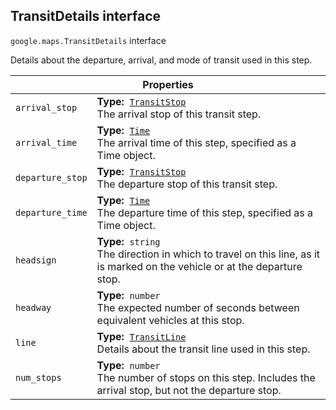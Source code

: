 <h2 id="TransitDetails"> TransitDetails interface </h2><p>
<code><span itemprop="path">google.maps</span>.<span itemprop="name">TransitDetails</span></code>
interface
</p><p>Details about the departure, arrival, and mode of transit used in this step.</p><div class="devsite-table-wrapper"><table class="properties responsive" summary="interface TransitDetails - Properties">
<thead>
<tr><th colspan="2">Properties</th>
</tr></thead>
<tbody>
<tr id="TransitDetails.arrival_stop">
<td><code><span>arrival_stop</span></code></td>
<td><div><strong>Type:</strong>&nbsp; <code><a href="https://github.com/amenadiel/google-maps-documentation/blob/master/docs/TransitStop.md">TransitStop</a></code></div>
<div class="desc">The arrival stop of this transit step.</div></td>
</tr>
<tr id="TransitDetails.arrival_time">
<td><code><span>arrival_time</span></code></td>
<td><div><strong>Type:</strong>&nbsp; <code><a href="https://github.com/amenadiel/google-maps-documentation/blob/master/docs/Time.md">Time</a></code></div>
<div class="desc">The arrival time of this step, specified as a Time object.</div></td>
</tr>
<tr id="TransitDetails.departure_stop">
<td><code><span>departure_stop</span></code></td>
<td><div><strong>Type:</strong>&nbsp; <code><a href="https://github.com/amenadiel/google-maps-documentation/blob/master/docs/TransitStop.md">TransitStop</a></code></div>
<div class="desc">The departure stop of this transit step.</div></td>
</tr>
<tr id="TransitDetails.departure_time">
<td><code><span>departure_time</span></code></td>
<td><div><strong>Type:</strong>&nbsp; <code><a href="https://github.com/amenadiel/google-maps-documentation/blob/master/docs/Time.md">Time</a></code></div>
<div class="desc">The departure time of this step, specified as a Time object.</div></td>
</tr>
<tr id="TransitDetails.headsign">
<td><code><span>headsign</span></code></td>
<td><div><strong>Type:</strong>&nbsp; <code>string</code></div>
<div class="desc">The direction in which to travel on this line, as it is marked on the vehicle or at the departure stop.</div></td>
</tr>
<tr id="TransitDetails.headway">
<td><code><span>headway</span></code></td>
<td><div><strong>Type:</strong>&nbsp; <code>number</code></div>
<div class="desc">The expected number of seconds between equivalent vehicles at this stop.</div></td>
</tr>
<tr id="TransitDetails.line">
<td><code><span>line</span></code></td>
<td><div><strong>Type:</strong>&nbsp; <code><a href="https://github.com/amenadiel/google-maps-documentation/blob/master/docs/TransitLine.md">TransitLine</a></code></div>
<div class="desc">Details about the transit line used in this step.</div></td>
</tr>
<tr id="TransitDetails.num_stops">
<td><code><span>num_stops</span></code></td>
<td><div><strong>Type:</strong>&nbsp; <code>number</code></div>
<div class="desc">The number of stops on this step. Includes the arrival stop, but not the departure stop.</div></td>
</tr>
</tbody>
</table></div>